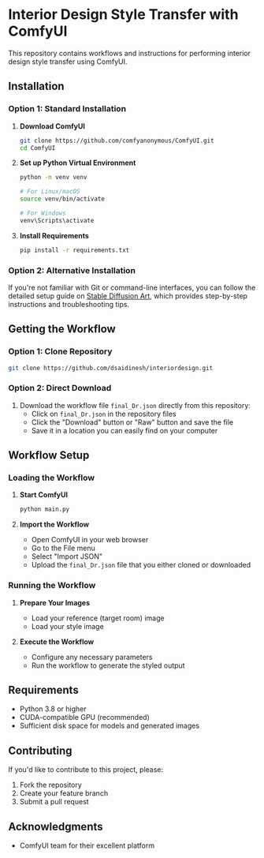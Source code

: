 # Interior Design Style Transfer with ComfyUI

This repository contains workflows and instructions for performing interior design style transfer using ComfyUI.

## Installation

### Option 1: Standard Installation

1. **Download ComfyUI**
   ```bash
   git clone https://github.com/comfyanonymous/ComfyUI.git
   cd ComfyUI
   ```

2. **Set up Python Virtual Environment**
   ```bash
   python -m venv venv
   
   # For Linux/macOS
   source venv/bin/activate
   
   # For Windows
   venv\Scripts\activate
   ```

3. **Install Requirements**
   ```bash
   pip install -r requirements.txt
   ```

### Option 2: Alternative Installation
If you're not familiar with Git or command-line interfaces, you can follow the detailed setup guide on [Stable Diffusion Art](https://stable-diffusion-art.com/comfyui/), which provides step-by-step instructions and troubleshooting tips.

## Getting the Workflow

### Option 1: Clone Repository
```bash
git clone https://github.com/dsaidinesh/interiordesign.git
```

### Option 2: Direct Download
1. Download the workflow file `final_Dr.json` directly from this repository:
   - Click on `final_Dr.json` in the repository files
   - Click the "Download" button or "Raw" button and save the file
   - Save it in a location you can easily find on your computer

## Workflow Setup

### Loading the Workflow

1. **Start ComfyUI**
   ```bash
   python main.py
   ```

2. **Import the Workflow**
   - Open ComfyUI in your web browser
   - Go to the File menu
   - Select "Import JSON"
   - Upload the `final_Dr.json` file that you either cloned or downloaded

### Running the Workflow

1. **Prepare Your Images**
   - Load your reference (target room) image
   - Load your style image

2. **Execute the Workflow**
   - Configure any necessary parameters
   - Run the workflow to generate the styled output

## Requirements

- Python 3.8 or higher
- CUDA-compatible GPU (recommended)
- Sufficient disk space for models and generated images

## Contributing

If you'd like to contribute to this project, please:
1. Fork the repository
2. Create your feature branch
3. Submit a pull request



## Acknowledgments

- ComfyUI team for their excellent platform
